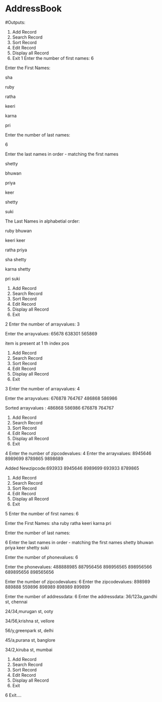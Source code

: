 # AddressBook
#Outputs:
1. Add Record
2. Search Record
3. Sort Record
4. Edit Record
5. Display all Record
6. Exit
1
Enter the number of first names: 
6

Enter the First Names: 


sha

ruby

ratha

keeri

karna

pri

Enter the number of last names: 

6

 Enter the last names in order - matching the first names

shetty

bhuwan

priya

keer

shetty

suki

The Last Names in alphabetial order: 

ruby  bhuwan

keeri  keer

ratha  priya

sha  shetty

karna  shetty

pri  suki

1. Add Record
2. Search Record
3. Sort Record
4. Edit Record
5. Display all Record
6. Exit

2
Enter the number of arrayvalues: 
3


Enter the arrayvalues: 
65678
638301
565869



item is present at 1 th index pos

1. Add Record
2. Search Record
3. Sort Record
4. Edit Record
5. Display all Record
6. Exit

3
Enter the number of arrayvalues: 
4


Enter the arrayvalues: 
676878
764767
486868
586986



Sorted arrayvalues :
486868 
586986 
676878 
764767 

1. Add Record
2. Search Record
3. Sort Record
4. Edit Record
5. Display all Record
6. Exit


4
Enter the number of zipcodevalues: 
4
Enter the arrayvalues: 
8945646
8989699
8789865
9898689


Added Newzipcode:693933
8945646 
8989699 
693933 
8789865 



1. Add Record
2. Search Record
3. Sort Record
4. Edit Record
5. Display all Record
6. Exit



5
Enter the number of first names: 
6

Enter the First Names: 
sha
ruby
ratha
keeri
karna
pri

Enter the number of last names: 

6
 Enter the last names in order - matching the first names
shetty
bhuwan
priya
keer
shetty
suki




Enter the number of phonevalues: 
6

Enter the phonevalues: 
488888985
887956456
898956565
898956566
689895656
898565656




Enter the number of zipcodevalues: 
6
Enter the zipcodevalues: 
898989
889888
559896
898989
898989
899899

Enter the number of addressdata: 
6
Enter the addressdata: 
36/123a,gandhi st,
chennai

24/34,murugan st,
ooty

34/56,krishna st,
vellore

56/y,greenpark st,
delhi

45/a,purana st,
banglore

34/2,kiruba st,
mumbai

1. Add Record
2. Search Record
3. Sort Record
4. Edit Record
5. Display all Record
6. Exit

6
Exit....
